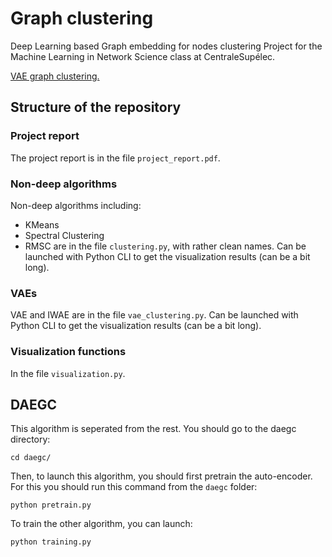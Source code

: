 # Graph clustering
Deep Learning based Graph embedding for nodes clustering
Project for the Machine Learning in Network Science class at CentraleSupélec.

[VAE graph clustering.](graph-clustering.png "IWAE graph clustering")

## Structure of the repository

### Project report
The project report is in the file `project_report.pdf`.

### Non-deep algorithms
Non-deep algorithms including:
- KMeans
- Spectral Clustering
- RMSC
are in the file `clustering.py`, with rather clean names.
Can be launched with Python CLI to get the visualization results (can be a bit long).

### VAEs
VAE and IWAE are in the file `vae_clustering.py`.
Can be launched with Python CLI to get the visualization results (can be a bit long).



### Visualization functions
In the file `visualization.py`.
 
## DAEGC 

This algorithm is seperated from the rest. You should go to the daegc directory:

```
cd daegc/
```

Then, to launch this algorithm, you should first pretrain the auto-encoder. For this you should run this command from the
`daegc` folder:

```
python pretrain.py
```

To train the other algorithm, you can launch:

```
python training.py
```
